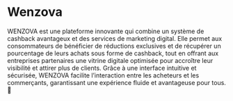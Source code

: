 # Wenzova
WENZOVA est une plateforme innovante qui combine un système de cashback avantageux et des services de marketing digital. Elle permet aux consommateurs de bénéficier de réductions exclusives et de récupérer un pourcentage de leurs achats sous forme de cashback, tout en offrant aux entreprises partenaires une vitrine digitale optimisée pour accroître leur visibilité et attirer plus de clients. Grâce à une interface intuitive et sécurisée, WENZOVA facilite l’interaction entre les acheteurs et les commerçants, garantissant une expérience fluide et avantageuse pour tous. 🚀
